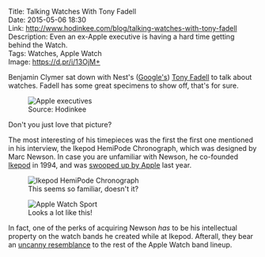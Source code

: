Title: Talking Watches With Tony Fadell  
Date: 2015-05-06 18:30  
Link: http://www.hodinkee.com/blog/talking-watches-with-tony-fadell  
Description: Even an ex-Apple executive is having a hard time getting behind the Watch.  
Tags: Watches, Apple Watch  
Image: https://d.pr/i/13OjM+  

Benjamin Clymer sat down with Nest's ([Google's][1]) [Tony Fadell][2] to talk about watches. Fadell has some great specimens to show off, that's for sure.

<figure>
	<img src="https://d.pr/i/13OjM+" alt="Apple executives" title="Apple executives">
	<figcaption class="source">Source: Hodinkee</figcaption>
</figure>

Don't you just love that picture?

The most interesting of his timepieces was the first the first one mentioned in his interview, the Ikepod HemiPode Chronograph, which was designed by Marc Newson. In case you are unfamiliar with Newson, he co-founded [Ikepod][3] in 1994, and was [swooped up by Apple][4] last year.

<figure>
	<img src="https://d.pr/i/1gRBt+" alt="Ikepod HemiPode Chronograph" title="Ikepod HemiPode Chronograph">
	<figcaption>This seems so familiar, doesn't it?</figcaption>
</figure>

<figure>
	<img src="https://d.pr/i/12r4H+" alt="Apple Watch Sport" title="Apple Watch Sport">
	<figcaption>Looks a lot like this!</figcaption>
</figure>
 
In fact, one of the perks of acquiring Newson *has* to be his intellectual property on the watch bands he created while at Ikepod. Afterall, they bear an [uncanny resemblance][5] to the rest of the Apple Watch band lineup.

[1]: http://arstechnica.com/gadgets/2014/01/google-to-buy-nest-for-3-2-billion/ "Ars Technica: Google buys Nest"
[2]: https://en.wikipedia.org/wiki/Tony_Fadell "Wikipedia: Tony Fadell"
[3]: https://en.wikipedia.org/wiki/Ikepod "Wikipedia: Ikepod"
[4]: http://www.wired.com/2014/09/marc-newson-superstar-designer-is-joining-apple/ "Wired: 'Marc Newson Joining Apple'"
[5]: /2015/3/5/spot-the-difference-apple-watchs-stunning-straps-look-just-like-marc-newsons-old-ones "My post on Apple Watch Sport bands"